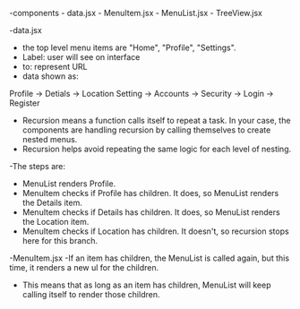 <!--    T R E E    V I E W  /
        M E N U     U I     /
        R E C U R S I V E   N A V I G A T I O N     M E N U -->

-components
        - data.jsx
        - MenuItem.jsx
        - MenuList.jsx
        - TreeView.jsx

-data.jsx
- the top level menu items are "Home", "Profile", "Settings".
- Label: user will see on interface
- to: represent URL
- data shown as: 

Profile -> Detials -> Location
Setting -> Accounts -> Security
                    -> Login
                    -> Register

- Recursion means a function calls itself to repeat a task. In your case, the components are 
        handling recursion by calling themselves to create nested menus.
- Recursion helps avoid repeating the same logic for each level of nesting.

-The steps are:
- MenuList renders Profile.
- MenuItem checks if Profile has children. It does, so MenuList renders the Details item.
- MenuItem checks if Details has children. It does, so MenuList renders the Location item.
- MenuItem checks if Location has children. It doesn't, so recursion stops here for this branch.

-MenuItem.jsx
-If an item has children, the MenuList is called again, but this time, it renders a new ul for 
        the children.
- This means that as long as an item has children, MenuList will keep calling itself to render 
        those children.